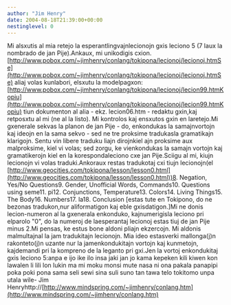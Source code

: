 ```yaml
---
author: "Jim Henry"
date: 2004-08-18T21:39:00+00:00
nestinglevel: 0
---
```

Mi alsxutis al mia retejo la esperantlingvajnlecionojn gxis leciono 5 (7 laux la nombrado de jan Pije).Ankaux, mi unikodigis cxion.[http://www.pobox.com/~jimhenry/conlang/tokipona/lecionoj/lecionoj.htmSe](http://www.pobox.com/~jimhenry/conlang/tokipona/lecionoj/lecionoj.htmSe) aliaj volas kunlabori, elsxutu la modelpagxon:[http://www.pobox.com/~jimhenry/conlang/tokipona/lecionoj/lecion99.htmKopiu](http://www.pobox.com/~jimhenry/conlang/tokipona/lecionoj/lecion99.htmKopiu) tiun dokumenton al alia - ekz. lecion06.htm - redaktu gxin,kaj retposxtu al mi (ne al la listo). Mi kontrolos kaj ensxutos gxin en laretejo.Mi gxenerale sekvas la planon de jan Pije - do, enkondukas la samajnvortojn kaj ideojn en la sama sekvo - sed ne tre proksime tradukasla gramatikajn klarigojn. Sentu vin libere traduku liajn dirojnkiel ajn proksime aux malproksime, kiel vi volas; sed zorgu, ke vienkondukas la samajn vortojn kaj gramatikerojn kiel en la korespondaleciono cxe jan Pije.Sciigu al mi, kiujn lecionojn vi volas traduki.Ankoraux restas tradukotaj cxi tiujn lecionojn(el [http://www.geocities.com/tokipona/lesson/lesson0.html](http://www.geocities.com/tokipona/lesson/lesson0.html))8. Negation, Yes/No Questions9. Gender, Unofficial Words, Commands10. Questions using seme11. pi12. Conjunctions, Temperature13. Colors14. Living Things15. The Body16. Numbers17. la18. Conclusion \[estas tute en Tokipono, do ne bezonas tradukon,nur aliformatigon kaj eble gxisdatigon.\]Mi ne donis lecion-numeron al la gxenerala enkonduko, kajnumerigisla leciono pri elparolo "0", do la numeroj de laesperantaj lecionoj estas tiuj de jan Pije minus 2.Mi pensas, ke estus bone aldoni pliajn ekzercojn. Mi aldonis malmultajnal la jam tradukitajn lecionojn. Mia ideo estasverki mallonga(j)n rakonteto(j)n uzante nur la jamenkondukitajn vortojn kaj kunmetojn, kajdemandi pri la kompreno de la leganto pri gxi.Jen la vortoj enkondukitaj gxis leciono 5:anpa e ijo ike ilo insa jaki jan jo kama kepeken kili kiwen kon lawalen li lili lon lukin ma mi moku monsi mute nasa ni ona pakala panapipi poka poki pona sama seli sewi sina suli suno tan tawa telo tokitomo unpa utala wile- Jim Henryhttp://[http://www.mindspring.com/~jimhenry/conlang.htm](http://www.mindspring.com/~jimhenry/conlang.htm)